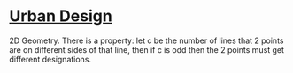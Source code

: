 # [Urban Design](https://open.kattis.com/problems/urbandesign)

2D Geometry. There is a property: let c be the number of lines that 2 points are on different sides of that line, then if c is odd then the 2 points must get different designations.
